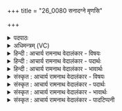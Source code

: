 +++
title = "26_0080 सनादग्ने मृणसि"

+++
<details><summary>पदपाठः</summary>

स꣣ना꣢त्। अ꣣ग्ने। मृणसि। यातुधा꣡ना꣢न्। या꣣तु। धा꣡ना꣢꣯न्। न। त्वा꣣। र꣡क्षाँ꣢꣯सि। पृ꣡त꣢꣯नासु। जि꣣ग्युः। अ꣡नु꣢꣯। द꣣ह। सह꣡मू꣢रान्। स꣣ह꣢। मू꣣रान्। क꣣या꣡दः꣢। क꣣य। अ꣡दः꣢꣯। मा। ते꣣। हेत्याः꣢। मु꣣क्षत। दै꣡व्या꣢꣯याः। ८०।
</details>

<details><summary>अधिमन्त्रम् (VC)</summary>

- अग्निः
- पायुर्भारद्वाजः
- त्रिष्टुप्
- धैवतः
- आग्नेयं काण्डम्
</details>

<details><summary>हिन्दी : आचार्य रामनाथ वेदालंकार - विषयः</summary>

अगले मन्त्र में परमात्मा और राजा से राक्षस-संहार की प्रार्थना की गयी है।
</details>

<details><summary>हिन्दी : आचार्य रामनाथ वेदालंकार - पदार्थः</summary>

पदार्थान्वयभाषाः -  हे (अग्ने) अग्रणी परमात्मन् ! अथवा शत्रुसंहारक राजन् ! आप (सनात्) चिरकाल से (यातुधानान्) पीड़ादायक, घात-पात, हिंसा, उपद्रव आदि दोषों को और दुष्टजनों को (मृणसि) विनष्ट करते आये हो। (रक्षांसि) काम-क्रोध-लोभ आदि और ठग-लुटेरे-चोर आदि राक्षस (त्वा) आपको (पृतनासु) आन्तरिक और बाह्य देवासुर-संग्रामों में (न जिग्युः) नहीं जीत पाते। आप (कयादः) सुख-नाशक दुर्विचारों तथा दुष्टजनों को (सहमूरान्) समूल (अनुदह) एक-एक करके भस्म कर दीजिए। (ते) वे दुष्टभाव और दुष्टजन (ते) आपके (दैव्यायाः) विद्वज्जनों का हित करनेवाले (हेत्याः) दण्डशक्तिरूप वज्र से एवं शस्त्रास्त्रों से (मा मुक्षत) न छूट सकें ॥८॥ इस मन्त्र में अर्थश्लेषालङ्कार है, वीर रस है ॥८॥
</details>

<details><summary>हिन्दी : आचार्य रामनाथ वेदालंकार - भावार्थः</summary>

भावार्थभाषाः -  हे धर्मपालक, विधर्मविध्वंसक, सद्गुणप्रसारक जगदीश्वर वा राजन् ! आपके प्रशंसक हम जब-जब मानसिक या बाह्य देवासुर-संग्राम में काम-क्रोध-लोभ-मोह आदिकों में और ठग-लुटेरे-हिंसक-चोर-शराबी-व्यभिचारी-भ्रष्टाचारी आदि दुष्टजनों से पीड़ित हों, तब-तब आप हमारे सहायक होकर उन्हें जड़-समेत नष्ट करके हमारी रक्षा कीजिए। दुर्जनों का यदि हृदय-परिवर्तन सम्भव हो तो उनका राक्षसत्व नष्ट करके उन्हें शुद्ध अन्तःकरणवाला कर दीजिए, जिससे संसार में सज्जनों की वृद्धि से सर्वत्र सुख और सौहार्द की धारा प्रवाहित हो ॥८॥ इस दशति में परमात्माग्नि को जागृत करने का, अग्नि, पूषन् और जातवेदस् नामों से परमात्मा के गुणों का और उसके द्वारा किये जानेवाले राक्षस-विनाश का वर्णन होने से तथा मनुष्यों को परमात्मा की पूजा की प्रेरणा किये जाने से इस दशति के विषय की पूर्व दशति के विषय के साथ संगति है ॥ प्रथम प्रपाठक में द्वितीय अर्ध की तृतीय दशति समाप्त ॥ प्रथम अध्याय में अष्टम खण्ड समाप्त ॥
</details>

<details><summary>संस्कृत : आचार्य रामनाथ वेदालंकार - विषयः</summary>

अथ परमात्मा राजा च राक्षससंहाराय प्रार्थ्यते।
</details>

<details><summary>संस्कृत : आचार्य रामनाथ वेदालंकार - पदार्थः</summary>

पदार्थान्वयभाषाः -  हे (अग्ने) अग्रणीः परमात्मन् शत्रूच्छेदक राजन् वा ! त्वम् (सनात्) चिरकालात्। सनादिति चिरम् इत्यर्थे व्याख्यातो निरुक्ते १२।३४। (यातुधानान्२) यातनाधायकान् घातपातहिंसोपद्रवादीन् दोषान् दुष्टजनान् वा (मृणसि) मर्दयसि, विनाशयसि। मृण हिंसायाम्, तुदादिः। (रक्षांसि) कामक्रोधलोभादयो वञ्चकलुण्ठकतस्करादयो वा राक्षसाः (त्वा) त्वाम् (पृतनासु) आभ्यन्तरेषु बाह्येषु च देवासुरसंग्रामेषु। पृतनेति संग्रामनाम। निघं० २।१७। (न जिग्युः) न जेतुं शक्नुवन्ति। जि जये, लडर्थे लिट्। ‘सन् लिटोर्जेः।’ अ० ७।३।५७ इति कुत्वम्। त्वम् (कयादः३) कं सुखं यातयन्ति विनाशयन्तीति तान् दुर्विचारान् दुष्टजनान् वा। कम् इति सुखनाम। निरु० २।१४। यातयतिः हिंसाकर्मा। निघं० २।१९। (सहमूरान्४) समूलान्। रलयोरभेदः। (अनुदह) अनुक्रमेण भस्मसात् कुरु। ते दुष्टभावा दुष्टजनाश्च (ते) तव (दैव्यायाः) देवेभ्यो विद्वद्भ्यो हिता दैव्या तस्याः। देवशब्दाद् हितार्थे देवाद् ययञौ अ० ४।१।८५ वा० इति यञ् प्रत्ययः। (हेत्याः५) दण्डशक्तेः शस्त्रास्त्रसमूहाच्च। हेतिः वज्रनाम। निघं० २।२०। (मा मुक्षत) मुक्ता मा भूवन्। मुचोऽकर्मकस्य लुङि, अडभावे, प्रथमबहुवचने रूपम् ॥८॥ अत्र अर्थश्लेषालङ्कारः, वीरो रसः ॥८॥
</details>

<details><summary>संस्कृत : आचार्य रामनाथ वेदालंकार - भावार्थः</summary>

भावार्थभाषाः -  हे धर्मपालक विधर्मविध्वंसक सद्गुणप्रसारक जगदीश्वर राजन् वा ! तव प्रशंसका वयं यदा यदा मानसे बाह्ये वा देवासुरसंग्रामे कामक्रोधलोभमोहादिभिर्वञ्चक-लुण्ठक-हिंसक-तस्कर-मद्यप-व्यभिचारक-भ्रष्टाचारकप्रभृतिभिर्दुष्टजनैश्च पीड्यामहे तदा तदाऽस्माकं सहायको भूत्वा तान् समूलघातं हत्वाऽस्मान् रक्ष। दुर्जनानां च यदि हृदयपरिवर्तनं संभवेत् तदा तेषां राक्षसत्वं विनाश्य तान् शुद्धान्तःकरणान् कुरु, येन जगति सज्जनानां वृद्ध्या सर्वत्र सुखसौहार्दधारा प्रवहेत् ॥८॥ अत्र परमात्माग्नेर्जागरणवर्णनाद्, अग्नि-पूषन्-जातवेदोनामभिः परमात्मगुणवर्णनात्, तत्क्रियमाणराक्षसविनाशवर्णनाद्, मनुष्याणां तत्पूजार्थं प्रेरणाच्चैतद्दशत्यर्थस्य पूर्वदशत्यर्थेन सह सङ्गतिरस्ति। इति प्रथमे प्रपाठके द्वितीयार्धे तृतीया दशतिः ॥ इति प्रथमेऽध्यायेऽष्टमः खण्डः ॥
</details>

<details><summary>संस्कृत : आचार्य रामनाथ वेदालंकार - पादटिप्पनी</summary>

टिप्पणी:   १. ऋ० १०।८७।१९, देवता अग्नी रक्षोहा, कयादो इत्यत्र ‘क्रव्यादो’—इति पाठः। अथ० ५।२९।११, ८।३।१८, उभयत्र सहमूराननु दह क्रव्यादो इति तृतीयः पादः। २. याति हिंसाकर्मा। यातुर्हिंसा। यातोर्निधानभूता इति यातुं विदधति इति वा यातुधानाः—इति भ०। ३. कयादः। क्रव्यशब्दस्य रेफवकारयोश्छन्दसि वर्णलोपेन कय इत्येतद् भवति। कयं ये अदन्ति ते कयादः क्रव्यादाः। मांसस्य भक्षयितॄनित्यर्थः—इति वि०। तदेव भरतसायणोरभिमतम्। ४. सहमूरान् सहभूतान् मूढान्, मूर्खानित्यर्थः—इति वि०। मूढेन सहितान्—इति भ०। ५. हन्तेः हिनोतेर्वा हेतिः—इति भ०।
</details>